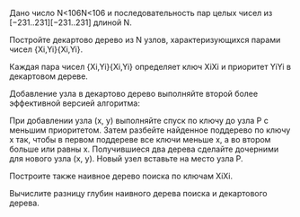 Дано число N<106N<106 и последовательность пар целых чисел из [−231..231][−231..231] длиной N.

Постройте декартово дерево из N узлов, характеризующихся парами чисел {Xi,Yi}{Xi​,Yi​}.

Каждая пара чисел {Xi,Yi}{Xi​,Yi​} определяет ключ XiXi​ и приоритет YiYi​ в декартовом дереве.

Добавление узла в декартово дерево выполняйте второй более эффективной версией алгоритма:

При добавлении узла (x, y) выполняйте спуск по ключу до узла P с меньшим приоритетом. Затем разбейте найденное поддерево по ключу x так, чтобы в первом поддереве все ключи меньше x, а во втором больше или равны x. Получившиеся два дерева сделайте дочерними для нового узла (x, y). Новый узел вставьте на место узла P.

Построите также наивное дерево поиска по ключам XiXi​.

Вычислите разницу глубин наивного дерева поиска и декартового дерева. 